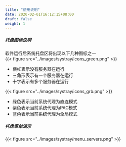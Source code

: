 ```yaml
---
title: "使用说明"
date: 2020-02-01T16:12:15+08:00
draft: false
weight: 1
---
```


##### 托盘图标说明

软件运行后系统托盘区将出现以下几种图标之一  
{{< figure src="../images/systray/icons_green.png" >}}
 * 横杠表示没有服务器在运行
 * 三角形表示有一个服务器在运行
 * 十字表示有多个服务器在运行

{{< figure src="../images/systray/icons_grb.png" >}}
 * 绿色表示当前系统代理为直连模式
 * 紫色表示当前系统代理为PAC模式
 * 蓝色表示当前系统代理为全局模式

##### 托盘菜单演示
{{< figure src="../images/systray/menu_servers.png" >}}

